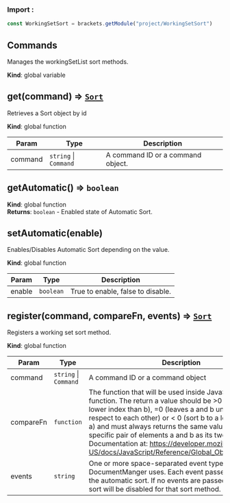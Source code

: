 ### Import :
```js
const WorkingSetSort = brackets.getModule("project/WorkingSetSort")
```

<a name="Commands"></a>

## Commands
Manages the workingSetList sort methods.

**Kind**: global variable  
<a name="get"></a>

## get(command) ⇒ [<code>Sort</code>](#new_Sort_new)
Retrieves a Sort object by id

**Kind**: global function  

| Param | Type | Description |
| --- | --- | --- |
| command | <code>string</code> \| <code>Command</code> | A command ID or a command object. |

<a name="getAutomatic"></a>

## getAutomatic() ⇒ <code>boolean</code>
**Kind**: global function  
**Returns**: <code>boolean</code> - Enabled state of Automatic Sort.  
<a name="setAutomatic"></a>

## setAutomatic(enable)
Enables/Disables Automatic Sort depending on the value.

**Kind**: global function  

| Param | Type | Description |
| --- | --- | --- |
| enable | <code>boolean</code> | True to enable, false to disable. |

<a name="register"></a>

## register(command, compareFn, events) ⇒ [<code>Sort</code>](#new_Sort_new)
Registers a working set sort method.

**Kind**: global function  

| Param | Type | Description |
| --- | --- | --- |
| command | <code>string</code> \| <code>Command</code> | A command ID or a command object |
| compareFn | <code>function</code> | The function that      will be used inside JavaScript's sort function. The return a value      should be >0 (sort a to a lower index than b), =0 (leaves a and b      unchanged with respect to each other) or < 0 (sort b to a lower index      than a) and must always returns the same value when given a specific      pair of elements a and b as its two arguments. Documentation at:      https://developer.mozilla.org/en-US/docs/JavaScript/Reference/Global_Objects/Array/sort |
| events | <code>string</code> | One or more space-separated event types that      DocumentManger uses. Each event passed will trigger the automatic      sort. If no events are passed, the automatic sort will be disabled      for that sort method. |

